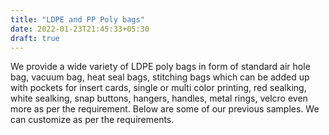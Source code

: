 ```yaml
---
title: "LDPE and PP Poly bags"
date: 2022-01-23T21:45:33+05:30
draft: true
---
```


We provide a wide variety of LDPE poly bags in form of standard air hole bag, vacuum bag, heat seal bags, stitching bags which can be added up with pockets for insert cards, single or multi color printing, red sealking, white sealking, snap buttons, hangers, handles, metal rings, velcro even more as per the requirement. Below are some of our previous samples. We can customize as per the requirements.